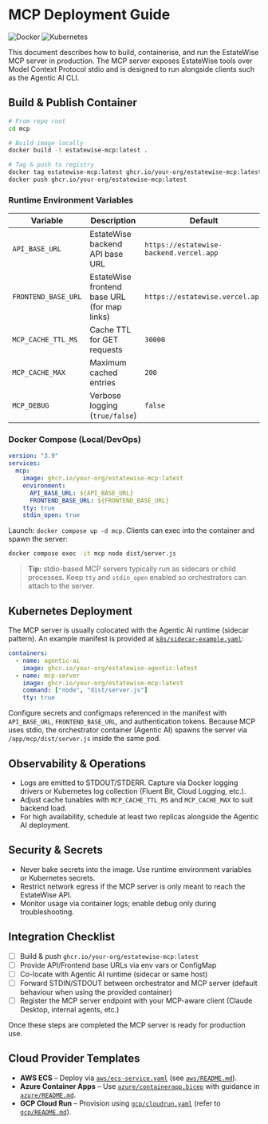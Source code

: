 # MCP Deployment Guide

![Docker](https://img.shields.io/badge/Docker-Container-blue?logo=docker) ![Kubernetes](https://img.shields.io/badge/Kubernetes-Orchestration-blue?logo=kubernetes)

This document describes how to build, containerise, and run the EstateWise MCP server in production. The MCP server exposes EstateWise tools over Model Context Protocol stdio and is designed to run alongside clients such as the Agentic AI CLI.

## Build & Publish Container

```bash
# From repo root
cd mcp

# Build image locally
docker build -t estatewise-mcp:latest .

# Tag & push to registry
docker tag estatewise-mcp:latest ghcr.io/your-org/estatewise-mcp:latest
docker push ghcr.io/your-org/estatewise-mcp:latest
```

### Runtime Environment Variables

| Variable | Description | Default |
|----------|-------------|---------|
| `API_BASE_URL` | EstateWise backend API base URL | `https://estatewise-backend.vercel.app` |
| `FRONTEND_BASE_URL` | EstateWise frontend base URL (for map links) | `https://estatewise.vercel.app` |
| `MCP_CACHE_TTL_MS` | Cache TTL for GET requests | `30000` |
| `MCP_CACHE_MAX` | Maximum cached entries | `200` |
| `MCP_DEBUG` | Verbose logging (`true/false`) | `false` |

### Docker Compose (Local/DevOps)

```yaml
version: "3.9"
services:
  mcp:
    image: ghcr.io/your-org/estatewise-mcp:latest
    environment:
      API_BASE_URL: ${API_BASE_URL}
      FRONTEND_BASE_URL: ${FRONTEND_BASE_URL}
    tty: true
    stdin_open: true
```

Launch: `docker compose up -d mcp`. Clients can exec into the container and spawn the server:

```bash
docker compose exec -it mcp node dist/server.js
```

> **Tip:** stdio-based MCP servers typically run as sidecars or child processes. Keep `tty` and `stdin_open` enabled so orchestrators can attach to the server.

## Kubernetes Deployment

The MCP server is usually colocated with the Agentic AI runtime (sidecar pattern). An example manifest is provided at [`k8s/sidecar-example.yaml`](k8s/sidecar-example.yaml):

```yaml
containers:
  - name: agentic-ai
    image: ghcr.io/your-org/estatewise-agentic:latest
  - name: mcp-server
    image: ghcr.io/your-org/estatewise-mcp:latest
    command: ["node", "dist/server.js"]
    tty: true
```

Configure secrets and configmaps referenced in the manifest with `API_BASE_URL`, `FRONTEND_BASE_URL`, and authentication tokens. Because MCP uses stdio, the orchestrator container (Agentic AI) spawns the server via `/app/mcp/dist/server.js` inside the same pod.

## Observability & Operations

- Logs are emitted to STDOUT/STDERR. Capture via Docker logging drivers or Kubernetes log collection (Fluent Bit, Cloud Logging, etc.).
- Adjust cache tunables with `MCP_CACHE_TTL_MS` and `MCP_CACHE_MAX` to suit backend load.
- For high availability, schedule at least two replicas alongside the Agentic AI deployment.

## Security & Secrets

- Never bake secrets into the image. Use runtime environment variables or Kubernetes secrets.
- Restrict network egress if the MCP server is only meant to reach the EstateWise API.
- Monitor usage via container logs; enable debug only during troubleshooting.

## Integration Checklist

- [ ] Build & push `ghcr.io/your-org/estatewise-mcp:latest`
- [ ] Provide API/Frontend base URLs via env vars or ConfigMap
- [ ] Co-locate with Agentic AI runtime (sidecar or same host)
- [ ] Forward STDIN/STDOUT between orchestrator and MCP server (default behaviour when using the provided container)
- [ ] Register the MCP server endpoint with your MCP-aware client (Claude Desktop, internal agents, etc.)

Once these steps are completed the MCP server is ready for production use.

## Cloud Provider Templates

- **AWS ECS** – Deploy via [`aws/ecs-service.yaml`](aws/ecs-service.yaml) (see [`aws/README.md`](aws/README.md)).
- **Azure Container Apps** – Use [`azure/containerapp.bicep`](azure/containerapp.bicep) with guidance in [`azure/README.md`](azure/README.md).
- **GCP Cloud Run** – Provision using [`gcp/cloudrun.yaml`](gcp/cloudrun.yaml) (refer to [`gcp/README.md`](gcp/README.md)).
